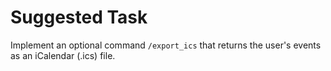 # Suggested Task

Implement an optional command `/export_ics` that returns the user's events as an iCalendar (.ics) file.
